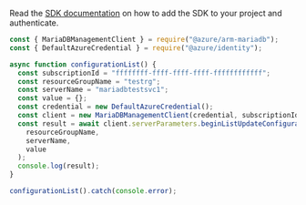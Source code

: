 Read the [SDK documentation](https://github.com/Azure/azure-sdk-for-js/blob/%40azure%2Farm-mariadb_2.0.1/sdk/mariadb/arm-mariadb/README.md) on how to add the SDK to your project and authenticate.

```javascript
const { MariaDBManagementClient } = require("@azure/arm-mariadb");
const { DefaultAzureCredential } = require("@azure/identity");

async function configurationList() {
  const subscriptionId = "ffffffff-ffff-ffff-ffff-ffffffffffff";
  const resourceGroupName = "testrg";
  const serverName = "mariadbtestsvc1";
  const value = {};
  const credential = new DefaultAzureCredential();
  const client = new MariaDBManagementClient(credential, subscriptionId);
  const result = await client.serverParameters.beginListUpdateConfigurationsAndWait(
    resourceGroupName,
    serverName,
    value
  );
  console.log(result);
}

configurationList().catch(console.error);
```
